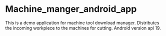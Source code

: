 # Machine_manger_android_app
This is a demo application for machine tool download manager.
Distributes the incoming workpiece to the machines for cutting.
Android version api 19.
